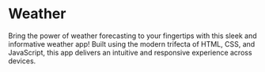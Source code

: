 # Weather
Bring the power of weather forecasting to your fingertips with this sleek and informative weather app! Built using the modern trifecta of HTML, CSS, and JavaScript, this app delivers an intuitive and responsive experience across devices.
